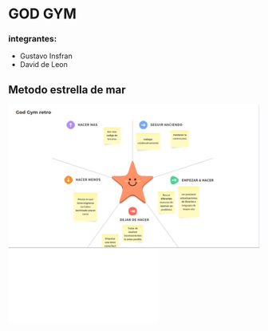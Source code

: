 # GOD GYM

### integrantes:

- Gustavo Insfran
- David de Leon

## Metodo estrella de mar

![Alt text](public/images/retrospectiva%20_sprint_8.PNG)
![Alt text](public/images/Linea_de_tiempo_sprint_8.pdf)
